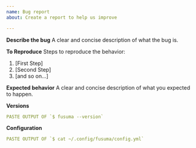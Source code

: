 ```yaml
---
name: Bug report
about: Create a report to help us improve

---
```


<!--
Before create a report, please check below, 
* Read Documents. https://github.com/iberianpig/fusuma#installation
* Checked that `$ libinput-debug-events` or `$ libinput debug-events` worked correctly.
* Reproduced the problem in latest version. Update fusuma with `$ gem update fusuma`
* Checked that your issue isn't already filed: https://github.com/iberianpig/fusuma/issues
* Make sure to paste the output of config.yml and fusuma --versions.
-->

**Describe the bug**
A clear and concise description of what the bug is.

**To Reproduce**
Steps to reproduce the behavior:
1. [First Step]
2. [Second Step]
3. [and so on...]

**Expected behavior**
A clear and concise description of what you expected to happen.

**Versions**
```yml
PASTE OUTPUT OF `$ fusuma --version`
```

**Configuration**
```yml
PASTE OUTPUT OF `$ cat ~/.config/fusuma/config.yml`
```
